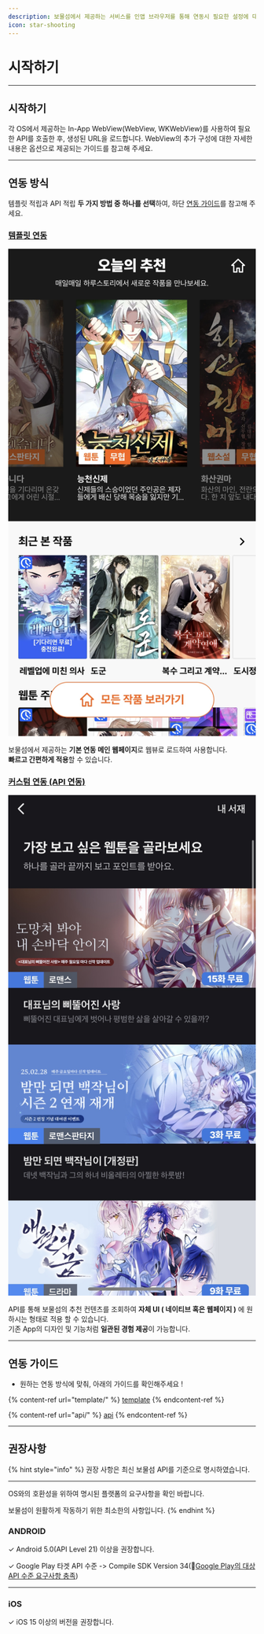 ```yaml
---
description: 보물섬에서 제공하는 서비스를 인앱 브라우저를 통해 연동시 필요한 설정에 대해 알아 보세요.
icon: star-shooting
---
```


# 시작하기

***

## 시작하기

각 OS에서 제공하는 In-App WebView(WebView, WKWebView)를 사용하여 필요한 API를 호출한 후, 생성된 URL을 로드합니다. WebView의 추가 구성에 대한 자세한 내용은 옵션으로 제공되는 가이드를 참고해 주세요.

***

## 연동 방식

템플릿 적립과 API 적립 **두 가지 방법 중 하나를 선택**하여, 하단 [연동 가이드](./#undefined-3)를 참고해 주세요.

### &#x20;  [**템플릿 연동**](template/)

<img src="../../.gitbook/assets/KakaoTalk_Photo_2025-02-28-16-31-17 001.jpeg" alt="" data-size="original">



보물섬에서 제공하는 **기본 연동 메인 웹페이지**로 웹뷰로 로드하여 사용합니다.\
**빠르고 간편하게 적용**할 수 있습니다.



### &#x20;[ **커스텀 연동 (API 연동)**](api/)

![](<../../.gitbook/assets/KakaoTalk_Photo_2025-02-28-16-31-18 002.jpeg>)

API를 통해 보물섬의 추천 컨텐츠를 조회하여 **자체 UI ( 네이티브 혹은 웹페이지 )** 에 원하시는 형태로 적용 할 수 있습니다.\
기존 App의 디자인 및 기능처럼 **일관된 경험 제공**이 가능합니다.

***

## 연동 가이드

* 원하는 연동 방식에 맞춰, 아래의 가이드를 확인해주세요 !

{% content-ref url="template/" %}
[template](template/)
{% endcontent-ref %}

{% content-ref url="api/" %}
[api](api/)
{% endcontent-ref %}

***

## 권장사항

{% hint style="info" %}
권장 사항은 최신 보물섬 API를 기준으로 명시하였습니다.

***

OS와의 호환성을 위하여 명시된 플랫폼의 요구사항을 확인 바랍니다.

보물섬이 원활하게 작동하기 위한 최소한의 사항입니다.
{% endhint %}

### ANDROID

✓ Android 5.0(API Level 21) 이상을 권장합니다.

✓ Google Play 타겟 API 수준 -> Compile SDK Version 34(:link:[Google Play의 대상 API 수준 요구사항 충족](https://developer.android.com/google/play/requirements/target-sdk?hl=ko))

***

### iOS

✓  iOS 15 이상의 버전을 권장합니다.







